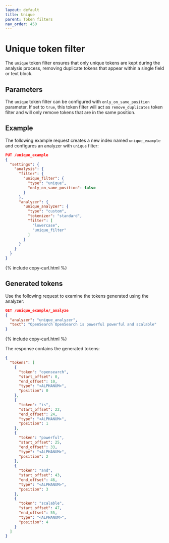 ```yaml
---
layout: default
title: Unique
parent: Token filters
nav_order: 450
---
```


# Unique token filter

The `unique` token filter ensures that only unique tokens are kept during the analysis process, removing duplicate tokens that appear within a single field or text block. 

## Parameters

The `unique` token filter can be configured with `only_on_same_position` parameter. If set to `true`, this token filter will act as `remove_duplicates` token filter and will only remove tokens that are in the same position.

## Example

The following example request creates a new index named `unique_example` and configures an analyzer with `unique` filter:

```json
PUT /unique_example
{
  "settings": {
    "analysis": {
      "filter": {
        "unique_filter": {
          "type": "unique",
          "only_on_same_position": false
        }
      },
      "analyzer": {
        "unique_analyzer": {
          "type": "custom",
          "tokenizer": "standard",
          "filter": [
            "lowercase",
            "unique_filter"
          ]
        }
      }
    }
  }
}
```
{% include copy-curl.html %}

## Generated tokens

Use the following request to examine the tokens generated using the analyzer:

```json
GET /unique_example/_analyze
{
  "analyzer": "unique_analyzer",
  "text": "OpenSearch OpenSearch is powerful powerful and scalable"
}
```
{% include copy-curl.html %}

The response contains the generated tokens:

```json
{
  "tokens": [
    {
      "token": "opensearch",
      "start_offset": 0,
      "end_offset": 10,
      "type": "<ALPHANUM>",
      "position": 0
    },
    {
      "token": "is",
      "start_offset": 22,
      "end_offset": 24,
      "type": "<ALPHANUM>",
      "position": 1
    },
    {
      "token": "powerful",
      "start_offset": 25,
      "end_offset": 33,
      "type": "<ALPHANUM>",
      "position": 2
    },
    {
      "token": "and",
      "start_offset": 43,
      "end_offset": 46,
      "type": "<ALPHANUM>",
      "position": 3
    },
    {
      "token": "scalable",
      "start_offset": 47,
      "end_offset": 55,
      "type": "<ALPHANUM>",
      "position": 4
    }
  ]
}
```
